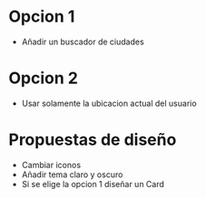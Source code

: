 
# Opcion 1
- Añadir un buscador de ciudades

# Opcion 2
- Usar solamente la ubicacion actual del usuario

# Propuestas de diseño
- Cambiar iconos
- Añadir tema claro y oscuro
- Si se elige la opcion 1 diseñar un Card   